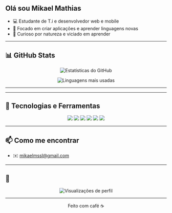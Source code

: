 
## Olá sou Mikael Mathias

- 💻 Estudante de T.i e desenvolvedor web e mobile
- 🎯 Focado em criar aplicações e aprender linguagens novas
- 🧠 Curioso por natureza e viciado em aprender

---

## 📊 GitHub Stats

<p align="center">
  <img src="https://github-readme-stats.vercel.app/api?username=mikmathiaz&show_icons=true&theme=radical" alt="Estatísticas do GitHub" />
</p>

<p align="center">
  <img src="https://github-readme-stats.vercel.app/api/top-langs/?username=mikmathiaz&layout=compact&theme=radical" alt="Linguagens mais usadas" />
</p>

---

---

## 🚀 Tecnologias e Ferramentas

<p align="center">
  <img src="https://img.shields.io/badge/HTML5-e34c26?style=for-the-badge&logo=html5&logoColor=fff" />
  <img src="https://img.shields.io/badge/CSS3-264de4?style=for-the-badge&logo=css3&logoColor=fff" />
  <img src="https://img.shields.io/badge/JavaScript-f7df1e?style=for-the-badge&logo=javascript&logoColor=000" />
  <img src="https://img.shields.io/badge/React-20232a?style=for-the-badge&logo=react&logoColor=61dafb" />
  <img src="https://img.shields.io/badge/Flutter-02569B?style=for-the-badge&logo=flutter&logoColor=white" />
  <img src="https://img.shields.io/badge/Dart-0175C2?style=for-the-badge&logo=dart&logoColor=white" />
</p>

---

## 📫 Como me encontrar

- ✉️ mikaelmssl@gmail.com  

---

## 👀 

<p align="center">
  <img src="https://komarev.com/ghpvc/?username=mikmathiaz&color=blue" alt="Visualizações de perfil" />
</p>

---

<p align="center">
  Feito com café ☕ 
</p>

